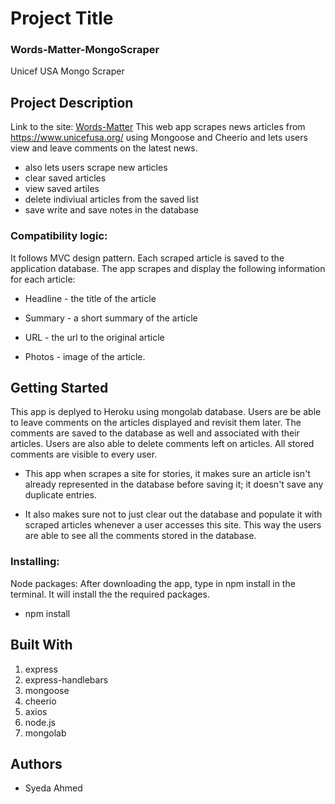 # Project Title
### Words-Matter-MongoScraper
 Unicef USA Mongo Scraper

## Project Description
Link to the site: [Words-Matter](https://syeda-friend-finder1.herokuapp.com/)
This web app scrapes news articles from https://www.unicefusa.org/ using Mongoose and Cheerio and lets users view and leave comments on the latest news. 
* also lets users scrape new articles
* clear saved articles 
* view saved artiles
* delete indiviual articles from the saved list
* save write and save notes in the database


### Compatibility logic:
It follows MVC design pattern.
Each scraped article is saved to the application database.
The app scrapes and display the following information for each article:
   * Headline - the title of the article

   * Summary - a short summary of the article

   * URL - the url to the original article

   * Photos - image of the article.

## Getting Started
This app is deplyed to Heroku using mongolab database.
Users are be able to leave comments on the articles displayed and revisit them later. The comments are saved to the database as well and associated with their articles. Users are also able to delete comments left on articles. All stored comments are visible to every user.

* This app when scrapes a site for stories, it makes sure an article isn't already represented in the database before saving it; it doesn't save any duplicate entries.

* It also makes sure not to just clear out the database and populate it with scraped articles whenever a user accesses this site. This way the users are able to see all the comments stored in the database.

### Installing:
Node packages:
After downloading the app, type in npm install in the terminal. It will install the the required packages. 
   * npm install 

## Built With
1. express
2. express-handlebars
3. mongoose
4. cheerio
5. axios
6. node.js
7. mongolab

## Authors
* Syeda Ahmed